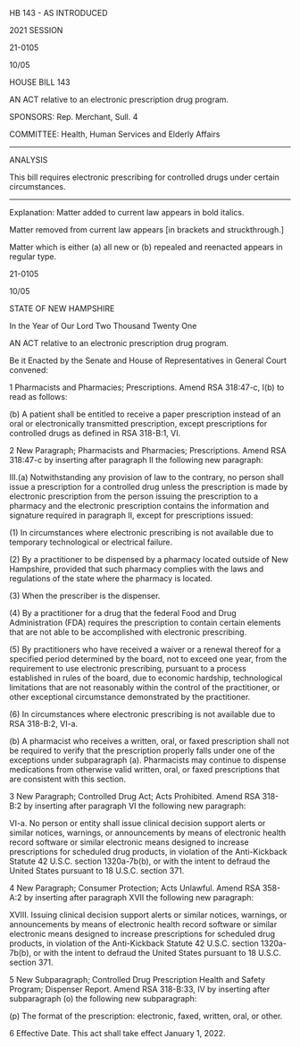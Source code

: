  HB 143 - AS INTRODUCED

 

 

2021 SESSION

 21-0105

 10/05

 

HOUSE BILL 143

 

AN ACT relative to an electronic prescription drug program.

 

SPONSORS: Rep. Merchant, Sull. 4

 

COMMITTEE: Health, Human Services and Elderly Affairs

 

-----------------------------------------------------------------

 

ANALYSIS

 

 This bill requires electronic prescribing for controlled drugs under certain circumstances.

 

- - - - - - - - - - - - - - - - - - - - - - - - - - - - - - - - - - - - - - - - - - - - - - - - - - - - - - - - - - - - - - - - - - - - - - - - - - - 

 

Explanation: Matter added to current law appears in bold italics.

 Matter removed from current law appears [in brackets and struckthrough.]

 Matter which is either (a) all new or (b) repealed and reenacted appears in regular type.

 21-0105

 10/05

 

STATE OF NEW HAMPSHIRE

 

In the Year of Our Lord Two Thousand Twenty One

 

AN ACT relative to an electronic prescription drug program.

 

Be it Enacted by the Senate and House of Representatives in General Court convened:

 

 1 Pharmacists and Pharmacies; Prescriptions. Amend RSA 318:47-c, I(b) to read as follows:

 (b) A patient shall be entitled to receive a paper prescription instead of an oral or electronically transmitted prescription, except prescriptions for controlled drugs as defined in RSA 318-B:1, VI.

 2 New Paragraph; Pharmacists and Pharmacies; Prescriptions. Amend RSA 318:47-c by inserting after paragraph II the following new paragraph:

 III.(a) Notwithstanding any provision of law to the contrary, no person shall issue a prescription for a controlled drug unless the prescription is made by electronic prescription from the person issuing the prescription to a pharmacy and the electronic prescription contains the information and signature required in paragraph II, except for prescriptions issued: 

 (1) In circumstances where electronic prescribing is not available due to temporary technological or electrical failure.

 (2) By a practitioner to be dispensed by a pharmacy located outside of New Hampshire, provided that such pharmacy complies with the laws and regulations of the state where the pharmacy is located.

 (3) When the prescriber is the dispenser.

 (4) By a practitioner for a drug that the federal Food and Drug Administration (FDA) requires the prescription to contain certain elements that are not able to be accomplished with electronic prescribing.

 (5) By practitioners who have received a waiver or a renewal thereof for a specified period determined by the board, not to exceed one year, from the requirement to use electronic prescribing, pursuant to a process established in rules of the board, due to economic hardship, technological limitations that are not reasonably within the control of the practitioner, or other exceptional circumstance demonstrated by the practitioner.

 (6) In circumstances where electronic prescribing is not available due to RSA 318-B:2, VI-a.

 (b) A pharmacist who receives a written, oral, or faxed prescription shall not be required to verify that the prescription properly falls under one of the exceptions under subparagraph (a). Pharmacists may continue to dispense medications from otherwise valid written, oral, or faxed prescriptions that are consistent with this section.

 3 New Paragraph; Controlled Drug Act; Acts Prohibited. Amend RSA 318-B:2 by inserting after paragraph VI the following new paragraph:

 VI-a. No person or entity shall issue clinical decision support alerts or similar notices, warnings, or announcements by means of electronic health record software or similar electronic means designed to increase prescriptions for scheduled drug products, in violation of the Anti-Kickback Statute 42 U.S.C. section 1320a-7b(b), or with the intent to defraud the United States pursuant to 18 U.S.C. section 371. 

 4 New Paragraph; Consumer Protection; Acts Unlawful. Amend RSA 358-A:2 by inserting after paragraph XVII the following new paragraph:

 XVIII. Issuing clinical decision support alerts or similar notices, warnings, or announcements by means of electronic health record software or similar electronic means designed to increase prescriptions for scheduled drug products, in violation of the Anti-Kickback Statute 42 U.S.C. section 1320a-7b(b), or with the intent to defraud the United States pursuant to 18 U.S.C. section 371. 

 5 New Subparagraph; Controlled Drug Prescription Health and Safety Program; Dispenser Report. Amend RSA 318-B:33, IV by inserting after subparagraph (o) the following new subparagraph:

 (p) The format of the prescription: electronic, faxed, written, oral, or other.

 6 Effective Date. This act shall take effect January 1, 2022.


